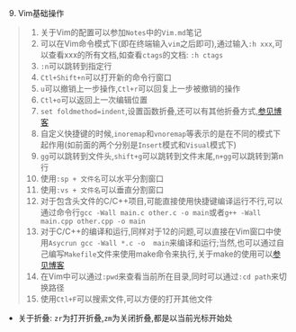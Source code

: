 9. Vim基础操作
> 1. 关于Vim的配置可以参加`Notes`中的`Vim.md`笔记
> 2. 可以在Vim命令模式下(即在终端输入`vim`之后即可),通过输入`:h xxx`,可以查看xxx的所有文档,如查看`ctags`的文档: `:h ctags`
> 3. `:n`可以跳转到指定行
> 4. `Ctl+Shift+n`可以打开新的命令行窗口
> 5. `u`可以撤销上一步操作,`Ctl+r`可以回复上一步被撤销的操作
> 6. `Ctl+o`可以返回上一次编辑位置
> 7. `set foldmethod=indent`,设置函数折叠,还可以有其他折叠方式,[参见博客](http://www.cnblogs.com/abeen/archive/2010/08/06/1794197.html)
> 8. 自定义快捷键的时候,`inoremap`和`vnoremap`等表示的是在不同的模式下起作用(如前面的两个分别是`Insert`模式和`Visual`模式下)
> 9. `gg`可以跳转到文件头,`shift+g`可以跳转到文件末尾,`n+gg`可以跳转到第n行
> 10. 使用`:sp + 文件名`可以水平分割窗口
> 11. 使用`:vs + 文件名`可以垂直分割窗口  
> 12. 对于包含头文件的C/C++项目,可能直接使用快捷键编译运行不行,可以通过命令行`gcc -Wall main.c other.c -o main`或者`g++ -Wall main.cpp other.cpp -o main`
> 13. 对于C/C++的编译和运行,同样对于12的问题,可以直接在Vim窗口中使用`Asycrun gcc -Wall *.c -o  main`来编译和运行;当然,也可以通过自己编写`Makefile`文件来使用make命令来执行,关于make的使用可以[参见博客](http://www.ruanyifeng.com/blog/2015/02/make.html)
> 14. 在Vim中可以通过`:pwd`来查看当前所在目录,同时可以通过`:cd path`来切换路径
> 15. 使用`Ctl+F`可以搜索文件,可以方便的打开其他文件
* 关于折叠: `zr`为打开折叠,`zm`为关闭折叠,都是以当前光标开始处
